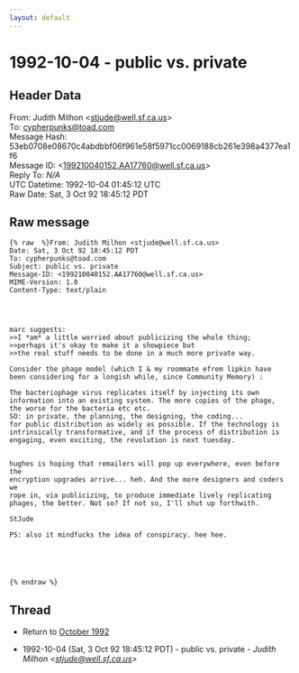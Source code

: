 ```yaml
---
layout: default
---
```


# 1992-10-04 - public vs. private

## Header Data

From: Judith Milhon \<stjude@well.sf.ca.us\><br>
To: cypherpunks@toad.com<br>
Message Hash: 53eb0708e08670c4abdbbf06f961e58f5971cc0069188cb261e398a4377ea1f6<br>
Message ID: \<199210040152.AA17760@well.sf.ca.us\><br>
Reply To: _N/A_<br>
UTC Datetime: 1992-10-04 01:45:12 UTC<br>
Raw Date: Sat, 3 Oct 92 18:45:12 PDT<br>

## Raw message

```
{% raw  %}From: Judith Milhon <stjude@well.sf.ca.us>
Date: Sat, 3 Oct 92 18:45:12 PDT
To: cypherpunks@toad.com
Subject: public vs. private
Message-ID: <199210040152.AA17760@well.sf.ca.us>
MIME-Version: 1.0
Content-Type: text/plain




marc suggests:
>>I *am* a little worried about publicizing the whole thing;
>>perhaps it's okay to make it a showpiece but
>>the real stuff needs to be done in a much more private way.

Consider the phage model (which I & my roommate efrem lipkin have
been considering for a longish while, since Community Memory) :

The bacteriophage virus replicates itself by injecting its own
information into an existing system. The more copies of the phage,
the worse for the bacteria etc etc. 
SO: in private, the planning, the designing, the coding...
for public distribution as widely as possible. If the technology is
intrinsically transformative, and if the process of distribution is
engaging, even exciting, the revolution is next tuesday.


hughes is hoping that remailers will pop up everywhere, even before the
encryption upgrades arrive... heh. And the more designers and coders we
rope in, via publicizing, to produce immediate lively replicating
phages, the better. Not so? If not so, I'll shut up forthwith.

StJude

PS: also it mindfucks the idea of conspiracy. hee hee.





{% endraw %}
```

## Thread

+ Return to [October 1992](/archive/1992/10)

+ 1992-10-04 (Sat, 3 Oct 92 18:45:12 PDT) - public vs. private - _Judith Milhon \<stjude@well.sf.ca.us\>_

